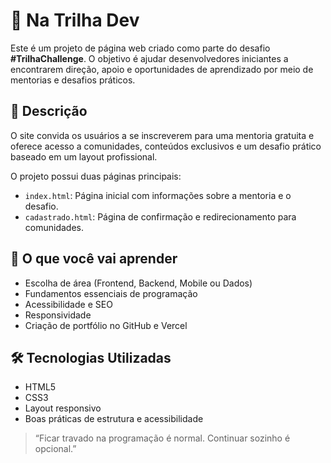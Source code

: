 # 🌟 Na Trilha Dev

Este é um projeto de página web criado como parte do desafio **#TrilhaChallenge**. O objetivo é ajudar desenvolvedores iniciantes a encontrarem direção, apoio e oportunidades de
aprendizado por meio de mentorias e desafios práticos.

## 📄 Descrição

O site convida os usuários a se inscreverem para uma mentoria gratuita e oferece acesso a comunidades, conteúdos exclusivos e um desafio prático baseado em um layout profissional.

O projeto possui duas páginas principais:

- `index.html`: Página inicial com informações sobre a mentoria e o desafio.
- `cadastrado.html`: Página de confirmação e redirecionamento para comunidades.

## 🎯 O que você vai aprender

- Escolha de área (Frontend, Backend, Mobile ou Dados)
- Fundamentos essenciais de programação
- Acessibilidade e SEO
- Responsividade
- Criação de portfólio no GitHub e Vercel

## 🛠️ Tecnologias Utilizadas

- HTML5
- CSS3
- Layout responsivo
- Boas práticas de estrutura e acessibilidade

> “Ficar travado na programação é normal. Continuar sozinho é opcional.”


